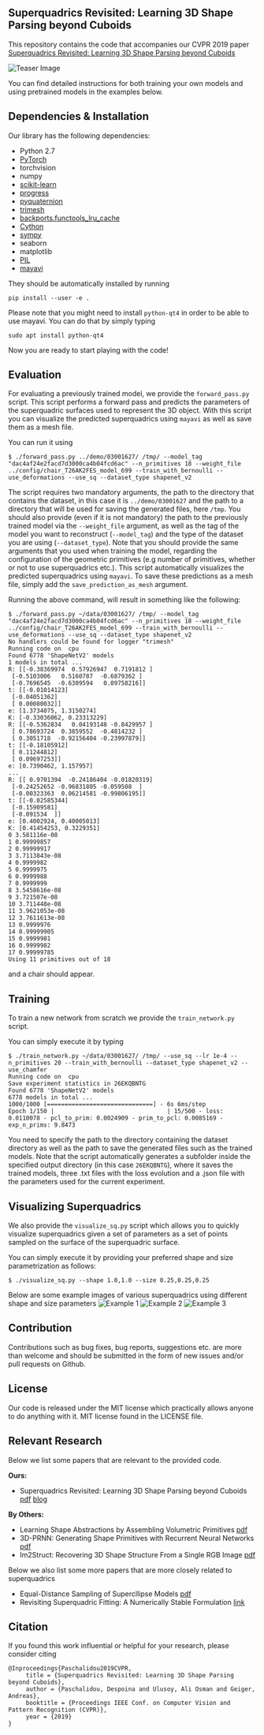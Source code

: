 ## Superquadrics Revisited: Learning 3D Shape Parsing beyond Cuboids

This repository contains the code that accompanies our CVPR 2019 paper
[Superquadrics Revisited: Learning 3D Shape Parsing beyond Cuboids](https://arxiv.org/pdf/1904.09970.pdf)

![Teaser Image](https://avg.is.tuebingen.mpg.de/uploads/publication/image/22555/superquadrics_parsing.png)

You can find detailed instructions for both training your own models and using
pretrained models in the examples below.

Dependencies & Installation
----------------------------

Our library has the following dependencies:

- Python 2.7
- [PyTorch](https://pytorch.org/get-started/locally/)
- torchvision
- numpy
- [scikit-learn](https://scikit-learn.org/stable/install.html)
- [progress](https://pypi.org/project/progress/)
- [pyquaternion](http://kieranwynn.github.io/pyquaternion/)
- [trimesh](https://github.com/mikedh/trimesh)
- [backports.functools_lru_cache](https://pypi.org/project/backports.functools_lru_cache/)
- [Cython](https://cython.readthedocs.io/en/latest/src/quickstart/install.html)
- [sympy](https://pypi.org/project/sympy/)
- seaborn
- matplotlib
- [PIL](https://pillow.readthedocs.io/en/stable/installation.html#basic-installation)
- [mayavi](https://docs.enthought.com/mayavi/mayavi/installation.html#installing-with-pip)

They should be automatically installed by running
```
pip install --user -e .
```

Please note that you might need to install `python-qt4` in order to be able to
use mayavi. You can do that by simply typing
```
sudo apt install python-qt4
```
Now you are ready to start playing with the code!

Evaluation
----------

For evaluating a previously trained model, we provide the `forward_pass.py`
script. This script performs a forward pass and predicts the parameters of the
superquadric surfaces used to represent the 3D object. With this script you can
visualize the predicted superquadrics using `mayavi` as well as save them as a
mesh file.

You can run it using
```
$ ./forward_pass.py ../demo/03001627/ /tmp/ --model_tag "dac4af24e2facd7d3000ca4b04fcd6ac" --n_primitives 18 --weight_file ../config/chair_T26AK2FES_model_699 --train_with_bernoulli --use_deformations --use_sq --dataset_type shapenet_v2
```

The script requires two mandatory arguments, the path to the directory that
contains the dataset, in this case it is `../demo/03001627` and the path to a
directory that will be used for saving the generated files, here `/tmp`. You
should also provide (even if it is not mandatory) the path to the previously
trained model via the `--weight_file` argument, as well as the tag of the model
you want to reconstruct (`--model_tag`) and the type of the dataset you are
using (`--dataset_type`). Note that you should provide the same arguments that
you used when training the model, regarding the configuration of the geometric
primitives (e.g number of primitives, whether or not to use superquadrics
etc.). This script automatically visualizes the predicted superquadrics using
`mayavi`. To save these predictions as a mesh file, simply add the
`save_prediction_as_mesh` argument.

Running the above command, will result in something like the following:
```
$ ./forward_pass.py ~/data/03001627/ /tmp/ --model_tag "dac4af24e2facd7d3000ca4b04fcd6ac" --n_primitives 18 --weight_file ../config/chair_T26AK2FES_model_699 --train_with_bernoulli --use_deformations --use_sq --dataset_type shapenet_v2
No handlers could be found for logger "trimesh"
Running code on  cpu
Found 6778 'ShapeNetV2' models
1 models in total ...
R: [[-0.38369974  0.57926947  0.7191812 ]
 [-0.5103006   0.5160787  -0.6879362 ]
 [-0.7696545  -0.6309594   0.09758216]]
t: [[-0.01014123]
 [-0.04051362]
 [ 0.00080032]]
e: [1.3734075, 1.3150274]
K: [-0.33036062, 0.23313229]
R: [[-0.5362834   0.04193148 -0.8429957 ]
 [ 0.78693724  0.3859552  -0.4814232 ]
 [ 0.3051718  -0.92156404 -0.23997879]]
t: [[-0.18105912]
 [ 0.11244812]
 [ 0.09697253]]
e: [0.7390462, 1.157957]
...
R: [[ 0.9701394  -0.24186404 -0.01820319]
 [-0.24252652 -0.96831805 -0.059508  ]
 [-0.00323363  0.06214581 -0.99806195]]
t: [[-0.02585344]
 [-0.15909581]
 [-0.091534  ]]
e: [0.4002924, 0.40005013]
K: [0.41454253, 0.3229351]
0 3.581116e-08
1 0.99999857
2 0.99999917
3 3.7113843e-08
4 0.9999982
5 0.9999975
6 0.9999988
7 0.9999999
8 3.5458616e-08
9 3.721507e-08
10 3.711448e-08
11 3.9621053e-08
12 3.7611613e-08
13 0.9999976
14 0.99999905
15 0.9999981
16 0.9999982
17 0.99999785
Using 11 primitives out of 18
```
and a chair should appear.

Training
--------

To train a new network from scratch we provide the `train_network.py` script.

You can simply execute it by typing
```
$ ./train_network.py ~/data/03001627/ /tmp/ --use_sq --lr 1e-4 --n_primitives 20 --train_with_bernoulli --dataset_type shapenet_v2 --use_chamfer
Running code on  cpu
Save experiment statistics in 26EKQBNTG
Found 6778 'ShapeNetV2' models
6778 models in total ...
1000/1000 [==============================] - 6s 6ms/step
Epoch 1/150 |                                | 15/500 - loss: 0.0110078 - pcl_to_prim: 0.0024909 - prim_to_pcl: 0.0085169 - exp_n_prims: 9.8473

```

You need to specify the path to the directory containing the dataset directory
as well as the path to save the generated files such as the trained models.
Note that the script automatically generates a subfolder inside the specified
output directory (in this case `26EKQBNTG`), where it saves the trained models,
three .txt files with the loss evolution and a .json file with the parameters
used for the current experiment.

Visualizing Superquadrics
-------------------------

We also provide the `visualize_sq.py` script which allows you to quickly
visualize superquadrics given a set of parameters as a set of points sampled on
the surface of the superquadric surface.

You can simply execute it by providing your preferred shape and size parametrization as follows:
```
$ ./visualize_sq.py --shape 1.0,1.0 --size 0.25,0.25,0.25
```
Below are some example images of various superquadrics using different shape
and size parameters
![Example 1](img/00.png)
![Example 2](img/01.png)
![Example 3](img/02.png)


Contribution
------------
Contributions such as bug fixes, bug reports, suggestions etc. are more than
welcome and should be submitted in the form of new issues and/or pull requests
on Github.

License
-------
Our code is released under the MIT license which practically allows anyone to do anything with it.
MIT license found in the LICENSE file.


Relevant Research
------------------
Below we list some papers that are relevant to the provided code.

**Ours:**
- Superquadrics Revisited: Learning 3D Shape Parsing beyond Cuboids [pdf](https://arxiv.org/pdf/1904.09970.pdf) [blog](https://autonomousvision.github.io/superquadrics-revisited/)

**By Others:**
- Learning Shape Abstractions by Assembling Volumetric Primitives [pdf](https://arxiv.org/pdf/1612.00404.pdf)
- 3D-PRNN: Generating Shape Primitives with Recurrent Neural Networks [pdf](https://arxiv.org/abs/1708.01648.pdf)
- Im2Struct: Recovering 3D Shape Structure From a Single RGB Image [pdf](http://openaccess.thecvf.com/content_cvpr_2018/html/Niu_Im2Struct_Recovering_3D_CVPR_2018_paper.pdf)

Below we also list some more papers that are more closely related to superquadrics
- Equal-Distance Sampling of Supercllipse Models [pdf](https://pdfs.semanticscholar.org/3e6f/f812b392f9eb70915b3c16e7bfbd57df379d.pdf)
- Revisiting Superquadric Fitting: A Numerically Stable Formulation [link](https://ieeexplore.ieee.org/document/8128485)


Citation
--------
If you found this work influential or helpful for your research, please consider citing

```
@Inproceedings{Paschalidou2019CVPR,
     title = {Superquadrics Revisited: Learning 3D Shape Parsing beyond Cuboids},
     author = {Paschalidou, Despoina and Ulusoy, Ali Osman and Geiger, Andreas},
     booktitle = {Proceedings IEEE Conf. on Computer Vision and Pattern Recognition (CVPR)},
     year = {2019}
}
```
